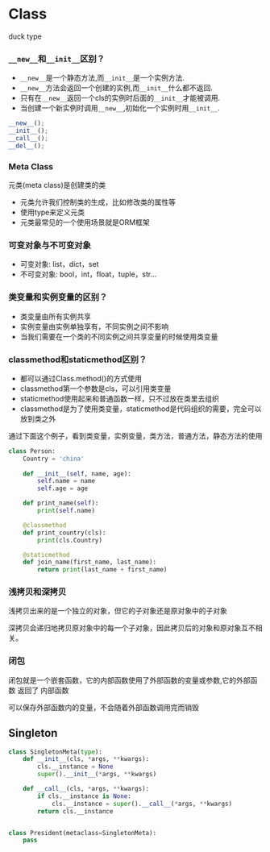 # Class

duck type

### `__new__`和`__init__`区别？

- `__new__`是一个静态方法,而`__init__`是一个实例方法.
- `__new__`方法会返回一个创建的实例,而`__init__`什么都不返回.
- 只有在`__new__`返回一个cls的实例时后面的`__init__`才能被调用.
- 当创建一个新实例时调用`__new__`,初始化一个实例时用`__init__`.

```python
__new__();
__init__();
__call__();
__del__();
```

### Meta Class

元类(meta class)是创建类的类

- 元类允许我们控制类的生成，比如修改类的属性等
- 使用type来定义元类
- 元类最常见的一个使用场景就是ORM框架

### 可变对象与不可变对象

- 可变对象: list，dict，set
- 不可变对象: bool，int，float，tuple，str…

### 类变量和实例变量的区别？

- 类变量由所有实例共享
- 实例变量由实例单独享有，不同实例之间不影响
- 当我们需要在一个类的不同实例之间共享变量的时候使用类变量

### classmethod和staticmethod区别？

- 都可以通过Class.method()的方式使用
- classmethod第一个参数是cls，可以引用类变量
- staticmethod使用起来和普通函数一样，只不过放在类里去组织
- classmethod是为了使用类变量，staticmethod是代码组织的需要，完全可以放到类之外

通过下面这个例子，看到类变量，实例变量，类方法，普通方法，静态方法的使用

```python
class Person:
    Country = 'china'
    
    def __init__(self, name, age):
        self.name = name
        self.age = age

    def print_name(self):
        print(self.name)

    @classmethod
    def print_country(cls):
        print(cls.Country)

    @staticmethod
    def join_name(first_name, last_name):
        return print(last_name + first_name)
```

### 浅拷贝和深拷贝

浅拷贝出来的是一个独立的对象，但它的子对象还是原对象中的子对象

深拷贝会递归地拷贝原对象中的每一个子对象，因此拷贝后的对象和原对象互不相关。

### 闭包

闭包就是一个嵌套函数，它的内部函数使用了外部函数的变量或参数,它的外部函数 返回了 内部函数

可以保存外部函数内的变量，不会随着外部函数调用完而销毁

## Singleton

```python
class SingletonMeta(type):
    def __init__(cls, *args, **kwargs):
        cls.__instance = None
        super().__init__(*args, **kwargs)

    def __call__(cls, *args, **kwargs):
        if cls.__instance is None:
            cls.__instance = super().__call__(*args, **kwargs)
        return cls.__instance


class President(metaclass=SingletonMeta):
    pass
```


